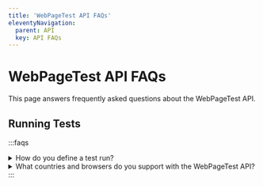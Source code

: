 ```yaml
---
title: 'WebPageTest API FAQs'
eleventyNavigation:
  parent: API 
  key: API FAQs
---
```

# WebPageTest API FAQs
This page answers frequently asked questions about the WebPageTest API.

## Running Tests
:::faqs
<details>
<summary>How do you define a test run?</summary>
A test run on WebPageTest is defined as a single run within a test set up to measure webpage performance on a specific browser and location. For example, if you run a 5-run test with Repeat View, then that counts as 10 test runs.    
</details>
<details>
<summary>What countries and browsers do you support with the WebPageTest API?</summary>
With WebPageTest API, you can test across 30 locations worldwide, including mainland China.  

WebPageTest API is always up-to-date on the current version of every browser and you can test on Chrome (stable, beta, canary), Firefox (stable, beta, ESR), Microsoft Edge (dev) and Brave.  

WebPageTest API also supports mobile emulation testing. You can test mobile content by emulating an Android browser by passing “mobile=1” as an API option. 
</details>
:::
